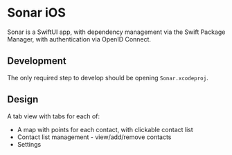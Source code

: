 # Sonar iOS

Sonar is a SwiftUI app, with dependency management via the Swift Package
Manager, with authentication via OpenID Connect.

## Development

The only required step to develop should be opening `Sonar.xcodeproj`.

## Design

A tab view with tabs for each of:

- A map with points for each contact, with clickable contact list
- Contact list management - view/add/remove contacts
- Settings
